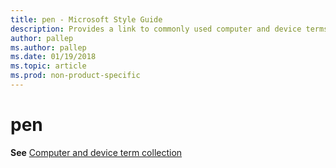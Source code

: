 ```yaml
---
title: pen - Microsoft Style Guide
description: Provides a link to commonly used computer and device terms which includes 'pen'.
author: pallep
ms.author: pallep
ms.date: 01/19/2018
ms.topic: article
ms.prod: non-product-specific
---
```


# pen

**See** [Computer and device term collection](~/a-z-word-list-term-collections/term-collections/computer-device-terms.md)
